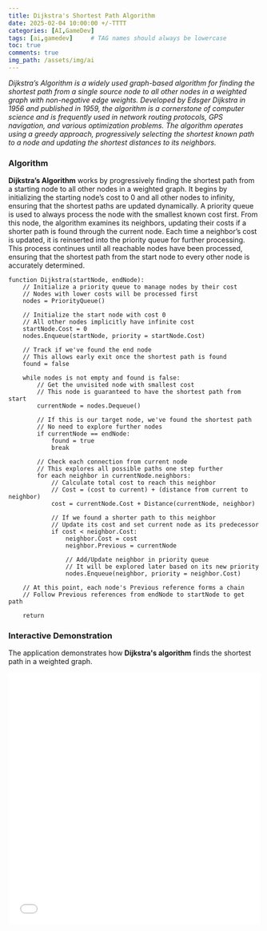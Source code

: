 ```yaml
---
title: Dijkstra's Shortest Path Algorithm
date: 2025-02-04 10:00:00 +/-TTTT
categories: [AI,GameDev]
tags: [ai,gamedev]     # TAG names should always be lowercase
toc: true
comments: true
img_path: /assets/img/ai
---
```

_Dijkstra’s Algorithm is a widely used graph-based algorithm for finding the shortest path from a single source node to all other nodes in a weighted graph with non-negative edge weights. Developed by Edsger Dijkstra in 1956 and published in 1959, the algorithm is a cornerstone of computer science and is frequently used in network routing protocols, GPS navigation, and various optimization problems. The algorithm operates using a greedy approach, progressively selecting the shortest known path to a node and updating the shortest distances to its neighbors._

### Algorithm ###

**Dijkstra’s Algorithm** works by progressively finding the shortest path from a starting node to all other nodes in a weighted graph. It begins by initializing the starting node’s cost to 0 and all other nodes to infinity, ensuring that the shortest paths are updated dynamically. A priority queue is used to always process the node with the smallest known cost first. From this node, the algorithm examines its neighbors, updating their costs if a shorter path is found through the current node. Each time a neighbor’s cost is updated, it is reinserted into the priority queue for further processing. This process continues until all reachable nodes have been processed, ensuring that the shortest path from the start node to every other node is accurately determined.

```
function Dijkstra(startNode, endNode):
    // Initialize a priority queue to manage nodes by their cost
    // Nodes with lower costs will be processed first
    nodes = PriorityQueue()

    // Initialize the start node with cost 0
    // All other nodes implicitly have infinite cost
    startNode.Cost = 0
    nodes.Enqueue(startNode, priority = startNode.Cost)

    // Track if we've found the end node
    // This allows early exit once the shortest path is found
    found = false

    while nodes is not empty and found is false:
        // Get the unvisited node with smallest cost
        // This node is guaranteed to have the shortest path from start
        currentNode = nodes.Dequeue()

        // If this is our target node, we've found the shortest path
        // No need to explore further nodes
        if currentNode == endNode:
            found = true
            break

        // Check each connection from current node
        // This explores all possible paths one step further
        for each neighbor in currentNode.neighbors:
            // Calculate total cost to reach this neighbor
            // Cost = (cost to current) + (distance from current to neighbor)
            cost = currentNode.Cost + Distance(currentNode, neighbor)

            // If we found a shorter path to this neighbor
            // Update its cost and set current node as its predecessor
            if cost < neighbor.Cost:
                neighbor.Cost = cost
                neighbor.Previous = currentNode

                // Add/Update neighbor in priority queue
                // It will be explored later based on its new priority
                nodes.Enqueue(neighbor, priority = neighbor.Cost)

    // At this point, each node's Previous reference forms a chain
    // Follow Previous references from endNode to startNode to get path

    return
```
### Interactive Demonstration ###

The application demonstrates how **Dijkstra's algorithm** finds the shortest path in a weighted graph.

<div style="position: relative; width: 100%; max-width: 800px; margin: 0 auto;">
    <div style="position: relative; padding-bottom: 100%; height: 0; overflow: hidden;">
        <iframe 
            src="{{ site.baseurl }}/assets/pages/ai-dijkstra.html" 
            style="position: absolute; top: 0; left: 0; width: 100%; height: 100%;" 
            frameborder="0"
            scrolling="no"
        >
            Your browser does not support iframes.
        </iframe>
    </div>
</div>